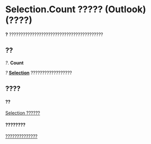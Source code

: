 
# Selection.Count ????? (Outlook)(????)

 **?** ?????????????????????????????????????????


## ??

 _?_. **Count**

 _?_ **[Selection](0b06a3ce-0445-db8f-e6e8-bb7bd469c50f.md)** ??????????????????


## ????


#### ??


[Selection ??????](0b06a3ce-0445-db8f-e6e8-bb7bd469c50f.md)
#### ????????


[??????????????](http://msdn.microsoft.com/library/c79922d4-aa76-ff48-f163-8161fa1ae0a8%28Office.15%29.aspx)